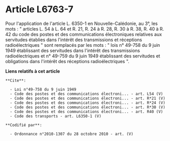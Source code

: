 # Article L6763-7

Pour l'application de l'article L. 6350-1 en Nouvelle-Calédonie, au 3°, les mots : " articles L. 54 à L. 64 et R. 21, R. 24 à
R. 28, R. 30 à R. 38, R. 40 à R. 42 du code des postes et des communications électroniques relatives aux servitudes établies
dans l'intérêt des transmissions et réceptions radioélectriques " sont remplacés par les mots : " lois n° 49-758 du 9 juin
1949 établissant des servitudes dans l'intérêt des transmissions radioélectriques et n° 49-759 du 9 juin 1949 établissant des
servitudes et obligations dans l'intérêt des réceptions radioélectriques ".

**Liens relatifs à cet article**

	**Cite**:

	  - Loi n°49-758 du 9 juin 1949
	  - Code des postes et des communications électroni... - art. L54 (V)
	  - Code des postes et des communications électroni... - art. R*21 (V)
	  - Code des postes et des communications électroni... - art. R*24 (V)
	  - Code des postes et des communications électroni... - art. R*30 (V)
	  - Code des postes et des communications électroni... - art. R40 (V)
	  - Code des transports - art. L6350-1 (V)

	**Codifié par**:

	  - Ordonnance n°2010-1307 du 28 octobre 2010 - art. (V)

